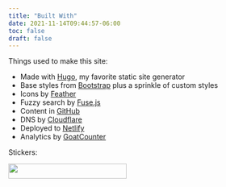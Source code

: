 ```yaml
---
title: "Built With"
date: 2021-11-14T09:44:57-06:00
toc: false
draft: false
---
```


Things used to make this site:

<!--more-->

- Made with [Hugo](https://gohugo.io/), my favorite static site generator
- Base styles from [Bootstrap](https://getbootstrap.com/) plus a sprinkle of custom styles
- Icons by [Feather](https://feathericons.com/)
- Fuzzy search by [Fuse.js](https://fusejs.io/)
- Content in [GitHub](https://github.com/zwbetz-gh/zwbetz)
- DNS by [Cloudflare](https://www.cloudflare.com/)
- Deployed to [Netlify](https://www.netlify.com/)
- Analytics by [GoatCounter](https://zwbetz.goatcounter.com/)

Stickers:

<a href="https://512kb.club"><img src="/img/green-team.svg" width="234" height="30" loading="lazy"></a>
